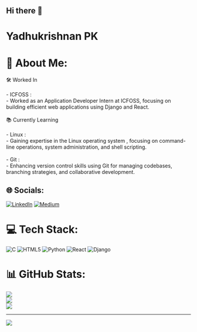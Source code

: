 ## Hi there 👋
# Yadhukrishnan PK
# 💫 About Me:
🛠 Worked In<br><br>- ICFOSS :<br>   - Worked as an  Application Developer Intern at ICFOSS, focusing on building efficient web applications using  Django and  React.<br><br>📚 Currently Learning<br><br>- Linux :<br>   - Gaining expertise in the Linux operating system , focusing on command-line operations, system administration, and shell scripting.<br><br>- Git :<br>   - Enhancing version control skills using  Git for managing codebases, branching strategies, and collaborative development.


## 🌐 Socials:
[![LinkedIn](https://img.shields.io/badge/LinkedIn-%230077B5.svg?logo=linkedin&logoColor=white)](https://linkedin.com/in/yadhukrishnan-pk) [![Medium](https://img.shields.io/badge/Medium-12100E?logo=medium&logoColor=white)](https://medium.com/@__yadhoo__) 

# 💻 Tech Stack:
![C](https://img.shields.io/badge/c-%2300599C.svg?style=for-the-badge&logo=c&logoColor=white) ![HTML5](https://img.shields.io/badge/html5-%23E34F26.svg?style=for-the-badge&logo=html5&logoColor=white) ![Python](https://img.shields.io/badge/python-3670A0?style=for-the-badge&logo=python&logoColor=ffdd54)  ![React](https://img.shields.io/badge/react-%2320232a.svg?style=for-the-badge&logo=react&logoColor=%2361DAFB) ![Django](https://img.shields.io/badge/django-%23092E20.svg?style=for-the-badge&logo=django&logoColor=white) 
# 📊 GitHub Stats:
![](https://github-readme-stats.vercel.app/api?username=Yadhu567&theme=dark&hide_border=false&include_all_commits=false&count_private=false)<br/>
![](https://github-readme-streak-stats.herokuapp.com/?user=Yadhu567&theme=dark&hide_border=false)<br/>
![](https://github-readme-stats.vercel.app/api/top-langs/?username=Yadhu567&theme=dark&hide_border=false&include_all_commits=false&count_private=false&layout=compact)

---
[![](https://visitcount.itsvg.in/api?id=Yadhu567&icon=0&color=0)](https://visitcount.itsvg.in)

<!-- Proudly created with GPRM ( https://gprm.itsvg.in ) -->
